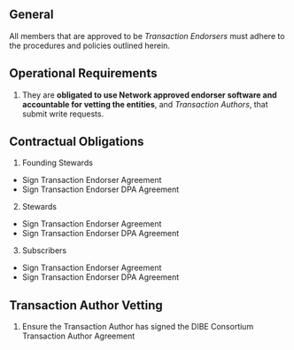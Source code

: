 
## General
All members that are approved to be *Transaction Endorsers* must adhere to the procedures and policies outlined herein.

## Operational Requirements
1. They are **obligated to use Network approved endorser software and accountable for vetting the entities**, and *Transaction Authors*, that submit write requests.

## Contractual Obligations
1. Founding Stewards
  * Sign Transaction Endorser Agreement
  * Sign Transaction Endorser DPA Agreement
2. Stewards
  * Sign Transaction Endorser Agreement
  * Sign Transaction Endorser DPA Agreement
3. Subscribers
  * Sign Transaction Endorser Agreement
  * Sign Transaction Endorser DPA Agreement

## Transaction Author Vetting
1. Ensure the Transaction Author has signed the DIBE Consortium Transaction Author Agreement
